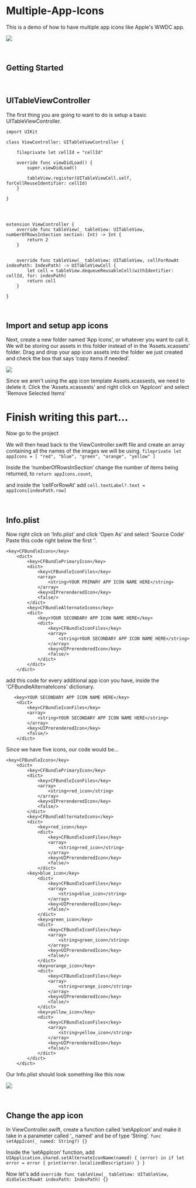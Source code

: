 # Multiple-App-Icons
This is a demo of how to have multiple app icons like Apple's WWDC app.

![](/Assets/WWDC-app-icons.gif)

</br>

## Getting Started

</br>

## UITableViewController
The first thing you are going to want to do is setup a basic UITableViewController.


    import UIKit

    class ViewController: UITableViewController {

        fileprivate let cellId = "cellId"
    
        override func viewDidLoad() {
            super.viewDidLoad()
        
            tableView.register(UITableViewCell.self, forCellReuseIdentifier: cellId)
        }

    }




    extension ViewController {
        override func tableView(_ tableView: UITableView, numberOfRowsInSection section: Int) -> Int {
            return 2
        }
    
    
        override func tableView(_ tableView: UITableView, cellForRowAt indexPath: IndexPath) -> UITableViewCell {
            let cell = tableView.dequeueReusableCell(withIdentifier: cellId, for: indexPath)
            return cell
        }
    
    }
  
</br>

## Import and setup app icons
Next, create a new folder named ‘App Icons’, or whatever you want to call it. We will be storing our assets in this folder instead of in the ‘Assets.xcassets’ folder.
Drag and drop your app icon assets into the folder we just created and check the box that says ‘copy items if needed’.

![](/Assets/Copy-items-if-needed-screen-shot.png)

Since we aren't using the app icon template Assets.xcassests, we need to delete it. Click the 'Assets.xcassests' and right click on 'AppIcon' and select 'Remove Selected Items' 

# Finish writing this part...

Now go to the project 

We will then head back to the ViewController.swift file and create an array containing all the names of the images we will be using. 
`fileprivate let appIcons = [
        "red",
        "blue",
        "green",
        "orange",
        "yellow"
    ]`

Inside the ‘numberOfRowsInSection’ change the number of items being returned, to
`return appIcons.count`,

and inside the ‘cellForRowAt’ add 
`cell.textLabel?.text = appIcons[indexPath.row]`

</br>

 ## Info.plist
 
Now right click on ‘Info.plist’ and click ‘Open As’ and select ‘Source Code’
Paste this code right below the first ’<dict>’.

    <key>CFBundleIcons</key>
        <dict>
            <key>CFBundlePrimaryIcon</key>
            <dict>
                <key>CFBundleIconFiles</key>
                <array>
                    <string>YOUR PRIMARY APP ICON NAME HERE</string>
                </array>
                <key>UIPrerenderedIcon</key>
                <false/>
            </dict>
            <key>CFBundleAlternateIcons</key>
            <dict>
                <key>YOUR SECONDARY APP ICON NAME HERE</key>
                <dict>
                    <key>CFBundleIconFiles</key>
                    <array>
                        <string>YOUR SECONDARY APP ICON NAME HERE</string>
                    </array>
                    <key>UIPrerenderedIcon</key>
                    <false/>
                </dict>
            </dict>
        </dict>
   
    
add this code for every additional app icon you have, inside the 'CFBundleAlternateIcons' dictionary.
    
       <key>YOUR SECONDARY APP ICON NAME HERE</key>
        <dict>
            <key>CFBundleIconFiles</key>
            <array>
                <string>YOUR SECONDARY APP ICON NAME HERE</string>
            </array>
            <key>UIPrerenderedIcon</key>
            <false/>
        </dict>
    
Since we have five icons, our code would be...
    
    <key>CFBundleIcons</key>
        <dict>
            <key>CFBundlePrimaryIcon</key>
            <dict>
                <key>CFBundleIconFiles</key>
                <array>
                    <string>red_icon</string>
                </array>
                <key>UIPrerenderedIcon</key>
                <false/>
            </dict>
            <key>CFBundleAlternateIcons</key>
            <dict>
                <key>red_icon</key>
                <dict>
                    <key>CFBundleIconFiles</key>
                    <array>
                        <string>red_icon</string>
                    </array>
                    <key>UIPrerenderedIcon</key>
                    <false/>
                </dict>
            <key>blue_icon</key>
                <dict>
                    <key>CFBundleIconFiles</key>
                    <array>
                        <string>blue_icon</string>
                    </array>
                    <key>UIPrerenderedIcon</key>
                    <false/>
                </dict>
                <key>green_icon</key>
                <dict>
                    <key>CFBundleIconFiles</key>
                    <array>
                        <string>green_icon</string>
                    </array>
                    <key>UIPrerenderedIcon</key>
                    <false/>
                </dict>
                <key>orange_icon</key>
                <dict>
                    <key>CFBundleIconFiles</key>
                    <array>
                        <string>orange_icon</string>
                    </array>
                    <key>UIPrerenderedIcon</key>
                    <false/>
                </dict>
                <key>yellow_icon</key>
                <dict>
                    <key>CFBundleIconFiles</key>
                    <array>
                        <string>yellow_icon</string>
                    </array>
                    <key>UIPrerenderedIcon</key>
                    <false/>
                </dict>
            </dict>
        </dict>

Our Info.plist should look something like this now.

![](/Assets/Info.plist-screen-shot.png)

</br>

## Change the app icon 

In  ViewController.swift, create a function called ‘setAppIcon’ and make it take in a parameter called ‘_ named’ and be of type ’String’.
        `func setAppIcon(_ named: String?) {}`

Inside the ‘setAppIcon’ function, add 
       `UIApplication.shared.setAlternateIconName(named) { (error) in
            if let error = error {
                print(error.localizedDescription)
            }
        }`

Now let's add `override func tableView(_ tableView: UITableView, didSelectRowAt indexPath: IndexPath) {}`
